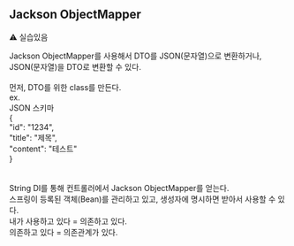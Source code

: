 ## Jackson ObjectMapper

⚠️ 실습있음

Jackson ObjectMapper를 사용해서 DTO를 JSON(문자열)으로 변환하거나, JSON(문자열)을 DTO로 변환할 수 있다. <br>
<br>
먼저, DTO를 위한 class를 만든다. <br>
ex. <br>
JSON 스키마 <br>
{ <br>
  "id": "1234", <br>
  "title": "제목", <br>
  "content": "테스트" <br>
} <br>
<br>
<br>
String DI를 통해 컨트롤러에서 Jackson ObjectMapper를 얻는다.<br>
스프링이 등록된 객체(Bean)를 관리하고 있고, 생성자에 명시하면 받아서 사용할 수 있다.<br>
내가 사용하고 있다 = 의존하고 있다.<br>
의존하고 있다 = 의존관계가 있다.<br>




